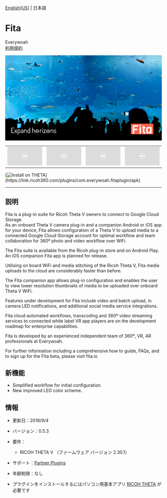 [English(US)](README.md) | 日本語

# Fita
Everywoah  
[利用規約](https://fita.io/terms/)

<div align="center">
 <img src="1.png">
 <table>
  <tr>
   <td><img src="../../resources/common/img/noimg.png"></td>
   <td><img src="../../resources/common/img/noimg.png"></td>
   <td><img src="../../resources/common/img/noimg.png"></td>
   <td><img src="../../resources/common/img/noimg.png"></td>
  </tr>
 </table>
</div>

[![Install on THETA](https://assets.ricoh360.com/image/upload/v1/front/theta/install-button.svg?)](https://link.ricoh360.com/plugins/com.everywoah.fitaplugin/apk)

***

## 説明
Fita is a plug-in suite for Ricoh Theta V owners to connect to Google Cloud Storage.  
As an onboard Theta V camera plug-in and a companion Android or iOS app for your device, Fita allows configuration of a Theta V to upload media to a connected Google Cloud Storage account for optimal workflow and team collaboration for 360º photo and video workflow over WiFi.  
  
The Fita suite is available from the Ricoh plug-in store and on Android Play. An iOS companion Fita app is planned for release.  
  
Utilising on board WiFi and media stitching of the Ricoh Theta V, Fita media uploads to the cloud are considerably faster than before.  
  
The Fita companion app allows plug-in configuration and enables the user to view lower resolution thumbnails of media to be uploaded over onboard Theta V WiFi.  
  
Features under development for Fita include video and batch upload, in camera LED notifications, and additional social media service integrations.  
  
Fita cloud automated workflows, transcoding and 360º video streaming services to connected white label VR app players are on the development roadmap for enterprise capabilities.  
  
Fita is developed by an experienced independent team of 360º, VR, AR professionals at Everywoah.  
  
For further information including a comprehensive how to guide, FAQs, and to sign up for the Fita beta, please visit fita.io  

## 新機能
- Simplified workflow for initial configuration.
- New improved LED color scheme.

## 情報
  * 更新日：2018/9/4
  * バージョン：0.5.3
  * 要件：
    * RICOH THETA V （ファームウェア バージョン 2.30.1）
  * サポート：[Partner Plugins](https://fita.io/support/)
  * 年齢制限：なし

* プラグインをインストールするにはパソコン用基本アプリ [RICOH THETA](https://theta360.com/ja/about/application/pc.html#app-detail-01) が必要です
